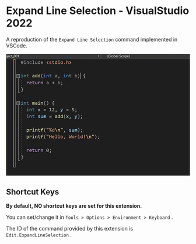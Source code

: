 # Expand Line Selection - VisualStudio 2022

A reproduction of the `Expand Line Selection` command implemented in VSCode.

![demo GIF](demo.gif)

## Shortcut Keys

**By default, NO shortcut keys are set for this extension.**

You can set/change it in `Tools > Options > Environment > Keyboard` .

The ID of the command provided by this extension is `Edit.ExpandLineSelection` .
